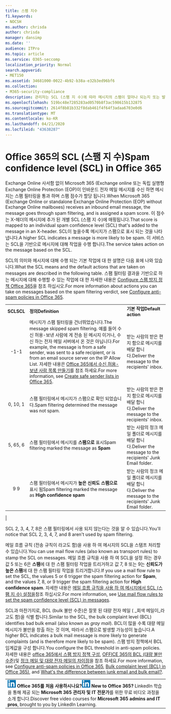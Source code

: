 ```yaml
---
title: 스팸 지수
f1.keywords:
- NOCSH
ms.author: chrisda
author: chrisda
manager: dansimp
ms.date: ''
audience: ITPro
ms.topic: article
ms.service: O365-seccomp
localization_priority: Normal
search.appverid:
- MET150
ms.assetid: 34681000-0022-4b92-b38a-e32b3ed96bf6
ms.collection:
- M365-security-compliance
description: 관리자는 SCL (스팸 지 수)에 따라 메시지의 스팸이 얼마나 되는지 또는 발생할 가능성이 어떻게 결정 되는지, 스팸 필터링이 SCL을 기반으로 하는 메시지에 적용 되는 기본 작업에 대해 알아볼 수 있습니다.
ms.openlocfilehash: 519bc48e7285283ad0570b8f3ac598615b132875
ms.sourcegitcommit: 2614f8b81b332f8dab461f4f64f3adaa6703e0d6
ms.translationtype: MT
ms.contentlocale: ko-KR
ms.lasthandoff: 04/21/2020
ms.locfileid: "43638287"
---
```

# <a name="spam-confidence-level-scl-in-office-365"></a><span data-ttu-id="05a2a-103">Office 365의 SCL (스팸 지 수)</span><span class="sxs-lookup"><span data-stu-id="05a2a-103">Spam confidence level (SCL) in Office 365</span></span>

<span data-ttu-id="05a2a-104">Exchange Online 사서함 없이 Microsoft 365 (Exchange online 또는 독립 실행형 Exchange Online Protection (EOP)이 인바운드 전자 메일 메시지를 수신 하면 메시지는 스팸 필터링을 통과 하며 스팸 점수가 할당 됩니다.</span><span class="sxs-lookup"><span data-stu-id="05a2a-104">When Microsoft 365 (Exchange Online or standalone Exchange Online Protection (EOP) without Exchange Online mailboxes) receives an inbound email message, the message goes through spam filtering, and is assigned a spam score.</span></span> <span data-ttu-id="05a2a-105">이 점수는 X-헤더의 메시지에 추가 된 개별 SCL (스팸 지 수)에 매핑됩니다.</span><span class="sxs-lookup"><span data-stu-id="05a2a-105">That score is mapped to an individual spam confidence level (SCL) that's added to the message in an X-header.</span></span> <span data-ttu-id="05a2a-106">SCL이 높을수록 메시지가 스팸으로 표시 되는 것을 나타냅니다.</span><span class="sxs-lookup"><span data-stu-id="05a2a-106">A higher SCL indicates a message is more likely to be spam.</span></span> <span data-ttu-id="05a2a-107">이 서비스는 SCL을 기반으로 메시지에 대해 작업을 수행 합니다.</span><span class="sxs-lookup"><span data-stu-id="05a2a-107">The service takes action on the message based on the SCL.</span></span>

<span data-ttu-id="05a2a-108">SCL의 의미와 메시지에 대해 수행 되는 기본 작업에 대 한 설명은 다음 표에 나와 있습니다.</span><span class="sxs-lookup"><span data-stu-id="05a2a-108">What the SCL means and the default actions that are taken on messages are described in the following table.</span></span> <span data-ttu-id="05a2a-109">스팸 필터링 결과을 기반으로 하는 메시지에 대해 수행할 수 있는 작업에 대 한 자세한 내용은 [Configure 스팸 방지 정책 Office 365](configure-your-spam-filter-policies.md)을 참조 하십시오.</span><span class="sxs-lookup"><span data-stu-id="05a2a-109">For more information about actions you can take on messages based on the spam filtering verdict, see [Configure anti-spam policies in Office 365](configure-your-spam-filter-policies.md).</span></span>

||||
|:---:|---|---|
|<span data-ttu-id="05a2a-110">**SCL**</span><span class="sxs-lookup"><span data-stu-id="05a2a-110">**SCL**</span></span>|<span data-ttu-id="05a2a-111">**정의**</span><span class="sxs-lookup"><span data-stu-id="05a2a-111">**Definition**</span></span>|<span data-ttu-id="05a2a-112">**기본 작업**</span><span class="sxs-lookup"><span data-stu-id="05a2a-112">**Default action**</span></span>|
|<span data-ttu-id="05a2a-113">-1</span><span class="sxs-lookup"><span data-stu-id="05a2a-113">-1</span></span>|<span data-ttu-id="05a2a-114">메시지가 스팸 필터링을 건너뛰었습니다.</span><span class="sxs-lookup"><span data-stu-id="05a2a-114">The message skipped spam filtering.</span></span> <span data-ttu-id="05a2a-115">예를 들어 수신 허용-보낸 사람에 게 전송 된 메시지 이거나, 수신 하는 전자 메일 서버에서 온 것은 아닙니다.</span><span class="sxs-lookup"><span data-stu-id="05a2a-115">For example, the message is from a safe sender, was sent to a safe recipient, or is from an email source server on the IP Allow List.</span></span> <span data-ttu-id="05a2a-116">자세한 내용은 [Office 365에서 수신 허용-보낸 사람 목록 만들기](create-safe-sender-lists-in-office-365.md)를 참조 하세요.</span><span class="sxs-lookup"><span data-stu-id="05a2a-116">For more information, see [Create safe sender lists in Office 365](create-safe-sender-lists-in-office-365.md).</span></span>|<span data-ttu-id="05a2a-117">받는 사람의 받은 편지 함으로 메시지를 배달 합니다.</span><span class="sxs-lookup"><span data-stu-id="05a2a-117">Deliver the message to the recipients' inbox.</span></span>|
|<span data-ttu-id="05a2a-118">0, 1</span><span class="sxs-lookup"><span data-stu-id="05a2a-118">0, 1</span></span>|<span data-ttu-id="05a2a-119">스팸 필터링에서 메시지가 스팸으로 확인 되었습니다.</span><span class="sxs-lookup"><span data-stu-id="05a2a-119">Spam filtering determined the message was not spam.</span></span>|<span data-ttu-id="05a2a-120">받는 사람의 받은 편지 함으로 메시지를 배달 합니다.</span><span class="sxs-lookup"><span data-stu-id="05a2a-120">Deliver the message to the recipients' inbox.</span></span>|
|<span data-ttu-id="05a2a-121">5, 6</span><span class="sxs-lookup"><span data-stu-id="05a2a-121">5, 6</span></span>|<span data-ttu-id="05a2a-122">스팸 필터링에서 메시지를 **스팸으로** 표시</span><span class="sxs-lookup"><span data-stu-id="05a2a-122">Spam filtering marked the message as **Spam**</span></span>|<span data-ttu-id="05a2a-123">받는 사람의 정크 메일 폴더로 메시지를 배달 합니다.</span><span class="sxs-lookup"><span data-stu-id="05a2a-123">Deliver the message to the recipients' Junk Email folder.</span></span>|
|<span data-ttu-id="05a2a-124">9 </span><span class="sxs-lookup"><span data-stu-id="05a2a-124">9</span></span>|<span data-ttu-id="05a2a-125">스팸 필터링에서 메시지가 **높은 신뢰도 스팸으로** 표시 됨</span><span class="sxs-lookup"><span data-stu-id="05a2a-125">Spam filtering marked the message as **High confidence spam**</span></span>|<span data-ttu-id="05a2a-126">받는 사람의 정크 메일 폴더로 메시지를 배달 합니다.</span><span class="sxs-lookup"><span data-stu-id="05a2a-126">Deliver the message to the recipients' Junk Email folder.</span></span>|
|

<span data-ttu-id="05a2a-127">SCL 2, 3, 4, 7, 8은 스팸 필터링에서 사용 되지 않는다는 것을 알 수 있습니다.</span><span class="sxs-lookup"><span data-stu-id="05a2a-127">You'll notice that SCL 2, 3, 4, 7, and 8 aren't used by spam filtering.</span></span>

<span data-ttu-id="05a2a-128">메일 흐름 규칙 (전송 규칙이 라고도 함)을 사용 하 여 메시지의 SCL을 스탬프 처리할 수 있습니다.</span><span class="sxs-lookup"><span data-stu-id="05a2a-128">You can use mail flow rules (also known as transport rules) to stamp the SCL on messages.</span></span> <span data-ttu-id="05a2a-129">메일 흐름 규칙을 사용 하 여 SCL을 설정 하는 경우 값 5 또는 6은 **스팸**에 대 한 스팸 필터링 작업을 트리거하고 값 7, 8 또는 9는 **신뢰도가 높은 스팸**에 대 한 스팸 필터링 작업을 트리거합니다.</span><span class="sxs-lookup"><span data-stu-id="05a2a-129">If you use a mail flow rule to set the SCL, the values 5 or 6 trigger the spam filtering action for **Spam**, and the values 7, 8, or 9 trigger the spam filtering action for **High confidence spam**.</span></span> <span data-ttu-id="05a2a-130">자세한 내용은 [메일 흐름 규칙을 사용 하 여 메시지에서 SCL (스팸 지 수) 설정을](use-mail-flow-rules-to-set-the-spam-confidence-level-scl-in-messages.md)참조 하십시오.</span><span class="sxs-lookup"><span data-stu-id="05a2a-130">For more information, see [Use mail flow rules to set the spam confidence level (SCL) in messages](use-mail-flow-rules-to-set-the-spam-confidence-level-scl-in-messages.md).</span></span>

<span data-ttu-id="05a2a-131">SCL과 마찬가지로, BCL (bulk 불만 수준)은 잘못 된 대량 전자 메일 ( _회색 메일이_라고도 함)을 식별 합니다.</span><span class="sxs-lookup"><span data-stu-id="05a2a-131">Similar to the SCL, the bulk complaint level (BCL) identifies bad bulk email (also known as _gray mail_).</span></span> <span data-ttu-id="05a2a-132">BCL이 많을 수록 대량 메일 메시지가 불만을 창출 하는 것 이며, 따라서 스팸으로 발생할 가능성이 높습니다.</span><span class="sxs-lookup"><span data-stu-id="05a2a-132">A higher BCL indicates a bulk mail message is more likely to generate complaints (and is therefore more likely to be spam).</span></span> <span data-ttu-id="05a2a-133">스팸 방지 정책에서 BCL 임계값을 구성 합니다.</span><span class="sxs-lookup"><span data-stu-id="05a2a-133">You configure the BCL threshold in anti-spam policies.</span></span> <span data-ttu-id="05a2a-134">자세한 내용은 [office 365에서 스팸 방지 정책 구성](configure-your-spam-filter-policies.md), [OFFICE 365의 BCL (대량 불만 수준)](bulk-complaint-level-values.md)및 [정크 메일 및 대량 전자 메일의 차이점](what-s-the-difference-between-junk-email-and-bulk-email.md)을 참조 하세요.</span><span class="sxs-lookup"><span data-stu-id="05a2a-134">For more information, see [Configure anti-spam policies in Office 365](configure-your-spam-filter-policies.md), [Bulk complaint level (BCL) in Office 365)](bulk-complaint-level-values.md), and [What's the difference between junk email and bulk email?](what-s-the-difference-between-junk-email-and-bulk-email.md).</span></span>

||
|:-----|
|<span data-ttu-id="05a2a-135">![LinkedIn Learning용 단축 아이콘](../../media/eac8a413-9498-4220-8544-1e37d1aaea13.png) **Office 365를 처음 사용하시나요?**</span><span class="sxs-lookup"><span data-stu-id="05a2a-135">![The short icon for LinkedIn Learning](../../media/eac8a413-9498-4220-8544-1e37d1aaea13.png) **New to Office 365?**</span></span>         <span data-ttu-id="05a2a-136">LinkedIn 학습을 통해 제공 되는 **Microsoft 365 관리자 및 IT 전문가**를 위한 무료 비디오 과정을 소개 합니다.</span><span class="sxs-lookup"><span data-stu-id="05a2a-136">Discover free video courses for **Microsoft 365 admins and IT pros**, brought to you by LinkedIn Learning.</span></span>|
